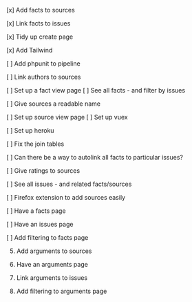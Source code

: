 [x] Add facts to sources

[x] Link facts to issues

[x] Tidy up create page

[x] Add Tailwind

[ ] Add phpunit to pipeline

[ ] Link authors to sources

[ ] Set up a fact view page
[ ] See all facts - and filter by issues

[ ] Give sources a readable name

[ ] Set up source view page
[ ] Set up vuex

[ ] Set up heroku

[ ] Fix the join tables

[ ] Can there be a way to autolink all facts to particular issues?

[ ] Give ratings to sources

[ ] See all issues - and related facts/sources

[ ] Firefox extension to add sources easily

[ ] Have a facts page

[ ] Have an issues page

[ ] Add filtering to facts page


5. Add arguments to sources

6. Have an arguments page

7. Link arguments to issues

8. Add filtering to arguments page


